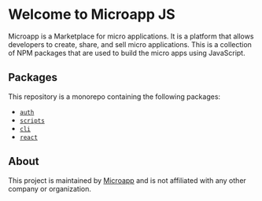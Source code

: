# Welcome to Microapp JS

Microapp is a Marketplace for micro applications. It is a platform that allows developers to create, share, and sell micro applications.
This is a collection of NPM packages that are used to build the micro apps using JavaScript.

## Packages

This repository is a monorepo containing the following packages:

- [`auth`](/packages/auth)
- [`scripts`](/packages/scripts)
- [`cli`](/packages/cli)
- [`react`](/packages/react)

## About

This project is maintained by [Microapp](https://microapp.io) and is not affiliated with any other company or organization.

